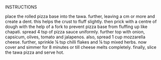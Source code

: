 INSTRUCTIONS
 
place the rolled pizza base into the tawa.
further, leaving a cm or more and create a dent. this helps the crust to fluff slightly.
then prick with a centre of dough with the help of a fork to prevent pizza base from fluffing up like chapati.
spread 4 tsp of pizza sauce uniformly.
further top with onion, capsicum, olives, tomato and jalapenos.
also, spread 1 cup mozzarella cheese.
further, sprinkle ¼ tsp chilli flakes and ¼ tsp mixed herbs.
now cover and simmer for 8 minutes or till cheese melts completely.
finally, slice the tawa pizza and serve hot.
